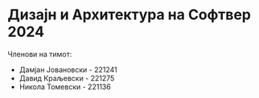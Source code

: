 # Дизајн и Архитектура на Софтвер 2024

Членови на тимот:
  - Дамјан Јовановски - 221241
  - Давид Краљевски - 221275
  - Никола Томевски - 221136
